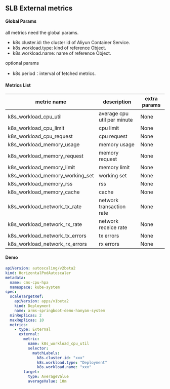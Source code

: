 ## SLB External metrics

#### Global Params

all metrics need the global params.
- k8s.cluster.id: the cluster id of Aliyun Container Service.
- k8s.workload.type: kind of reference Object.
- k8s.workload.name: name of reference Object.

optional params
- k8s.period：interval of fetched metrics.

#### Metrics List

| metric name                  | description                               | extra params |
| ---------------------------- | ----------------------------------------- | ------------ |
| k8s_workload_cpu_util             | average cpu util per minute                      | None         |
| k8s_workload_cpu_limit             | cpu limit                       | None         |
| k8s_workload_cpu_request              | cpu request      | None         |
| k8s_workload_memory_usage              | memory usage              | None         |
| k8s_workload_memory_request      | memory request                        | None         |
| k8s_workload_memory_limit         | memory limit            | None         |
| k8s_workload_memory_working_set | working set                 | None         |
| k8s_workload_memory_rss                   | rss                                       | None         |
| k8s_workload_memory_cache                    | cache                             | None         |
| k8s_workload_network_tx_rate             | network transaction rate                   | None         |
| k8s_workload_network_rx_rate             | network receice rate                  | None         |
| k8s_workload_network_tx_errors             | tx errors                  | None         |
| k8s_workload_network_rx_errors             | rx errors                   | None         |
#### Demo

```yaml
apiVersion: autoscaling/v2beta2
kind: HorizontalPodAutoscaler
metadata:
  name: cms-cpu-hpa
  namespace: kube-system
spec:
  scaleTargetRef:
    apiVersion: apps/v1beta2
    kind: Deployment
    name: arms-springboot-demo-hanyan-system
  minReplicas: 2
  maxReplicas: 10
  metrics:
    - type: External
      external:
        metric:
          name: k8s_workload_cpu_util
          selector:
            matchLabels:
              k8s.cluster.id: "xxx"
              k8s.workload.type: "Deployment"
              k8s.workload.name: "xxx"
        target:
          type: AverageValue
          averageValue: 10m
```



